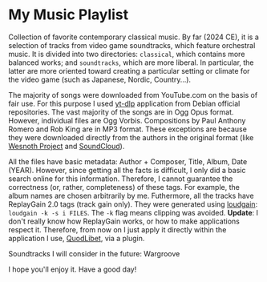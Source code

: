 # My Music Playlist

Collection of favorite contemporary classical music. By far (2024 CE), it is a selection of tracks from video game soundtracks, which feature orchestral music. It is divided into two directories: ``classical``, which contains more balanced works; and ``soundtracks``, which are more liberal. In particular, the latter are more oriented toward creating a particular setting or climate for the video game (such as Japanese, Nordic, Country…).

The majority of songs were downloaded from YouTube.com on the basis of fair use. For this purpose I used [yt-dlp](https://github.com/yt-dlp/yt-dlp#readme) application from Debian official repositories. The vast majority of the songs are in Ogg Opus format. However, individual files are Ogg Vorbis. Compositions by Paul Anthony Romero and Rob King are in MP3 format. These exceptions are because they were downloaded directly from the authors in the original format (like [Wesnoth Project](https://github.com/wesnoth/wesnoth/tree/master/data/core/music) and [SoundCloud](https://soundcloud.com/paul-anthony-romero/sets/heroes-of-might-magic-music-by)).

All the files have basic metadata: Author + Composer, Title, Album, Date (YEAR). However, since getting all the facts is difficult, I only did a basic search online for this information. Therefore, I cannot guarantee the correctness (or, rather, completeness) of these tags. For example, the album names are chosen arbitrarily by me. Futhermore, all the tracks have ReplayGain 2.0 tags (track gain only). They were generated using [loudgain](https://github.com/Moonbase59/loudgain/): ``loudgain -k -s i FILES``. The ``-k`` flag means clipping was avoided. **Update**: I don't really know how ReplayGain works, or how to make applications respect it. Therefore, from now on I just apply it directly within the application I use, [QuodLibet](https://quodlibet.readthedocs.io/en/quodlibet-4.6/), via a plugin.

Soundtracks I will consider in the future: Wargroove

I hope you'll enjoy it. Have a good day!
